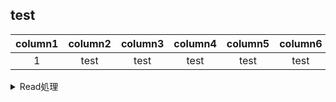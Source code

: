 ## test

|**column1**|**column2**|**column3**|**column4**|**column5**|**column6**|      
|:--:|:--:|:--:|:--:|:--:|:--:|  
|1|test|test|test|test|test|  

<details>
<summary>Read処理</summary>

- test
  - aaa
    - <span style="color: red; ">赤文字</span>
</details>

